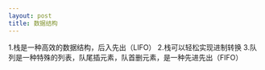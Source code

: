 ```yaml
---
layout: post
title: 数据结构
---
```


1.栈是一种高效的数据结构，后入先出（LIFO）
2.栈可以轻松实现进制转换
3.队列是一种特殊的列表，队尾插元素，队首删元素，是一种先进先出（FIFO）
